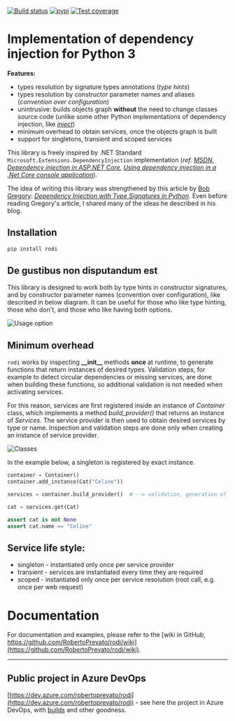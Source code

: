 [![Build status](https://dev.azure.com/robertoprevato/rodi/_apis/build/status/rodi-CI)](https://dev.azure.com/robertoprevato/rodi/_build/latest?definitionId=8) [![pypi](https://robertoprevato.vsrm.visualstudio.com/_apis/public/Release/badge/06ceb1f2-6ca8-4981-97ca-14cc8b599bc7/1/2)](https://pypi.org/project/rodi/) [![Test coverage](https://img.shields.io/azure-devops/coverage/robertoprevato/rodi/8.svg)](https://robertoprevato.visualstudio.com/rodi/_build?definitionId=8)

# Implementation of dependency injection for Python 3

**Features:**
* types resolution by signature types annotations (_type hints_)
* types resolution by constructor parameter names and aliases (_convention over configuration_)
* unintrusive: builds objects graph **without** the need to change classes source code (unlike some other Python implementations of dependency injection, like _[inject](https://pypi.org/project/Inject/)_)
* minimum overhead to obtain services, once the objects graph is built
* support for singletons, transient and scoped services

This library is freely inspired by .NET Standard `Microsoft.Extensions.DependencyInjection` implementation (_ref. [MSDN, Dependency injection in ASP.NET Core](https://docs.microsoft.com/en-us/aspnet/core/fundamentals/dependency-injection?view=aspnetcore-2.1), [Using dependency injection in a .Net Core console application](https://andrewlock.net/using-dependency-injection-in-a-net-core-console-application/)_).

The idea of writing this library was strengthened by this article by [Bob Gregory](https://twitter.com/bob_the_mighty): _[Dependency Injection with Type Signatures in Python](https://io.made.com/dependency-injection-with-type-signatures-in-python/)_. Even before reading Gregory's article, I shared many of the ideas he described in his blog.

## Installation

```bash
pip install rodi
```

## De gustibus non disputandum est
This library is designed to work both by type hints in constructor signatures, and by constructor parameter names (convention over configuration), like described in below diagram. It can be useful for those who like type hinting, those who don't, and those who like having both options.

![Usage option](https://raw.githubusercontent.com/RobertoPrevato/rodi/master/documentation/rodi-design-taste.png "Usage option")

## Minimum overhead
`rodi` works by inspecting __&#95;&#95;init&#95;&#95;__ methods **once** at runtime, to generate functions that return instances of desired types. Validation steps, for example to detect circular dependencies or missing services, are done when building these functions, so additional validation is not needed when activating services.

For this reason, services are first registered inside an instance of _Container_ class, which implements a method _build&#95;provider()_ that returns an instance of _Services_. The service provider is then used to obtain desired services by type or name. Inspection and validation steps are done only when creating an instance of service provider.

![Classes](https://raw.githubusercontent.com/RobertoPrevato/rodi/master/documentation/classes.png "Classes")

In the example below, a singleton is registered by exact instance.

```python
container = Container()
container.add_instance(Cat("Celine"))

services = container.build_provider()  # --> validation, generation of functions

cat = services.get(Cat)

assert cat is not None
assert cat.name == "Celine"
```

## Service life style:
* singleton - instantiated only once per service provider
* transient - services are instantiated every time they are required
* scoped - instantiated only once per service resolution (root call, e.g. once per web request)

# Documentation
For documentation and examples, please refer to the [wiki in GitHub, https://github.com/RobertoPrevato/rodi/wiki](https://github.com/RobertoPrevato/rodi/wiki).

---

## Public project in Azure DevOps
[https://dev.azure.com/robertoprevato/rodi](https://dev.azure.com/robertoprevato/rodi) - see here the project in Azure DevOps, with [builds](https://dev.azure.com/robertoprevato/rodi/_build?definitionId=8) and other goodness.
